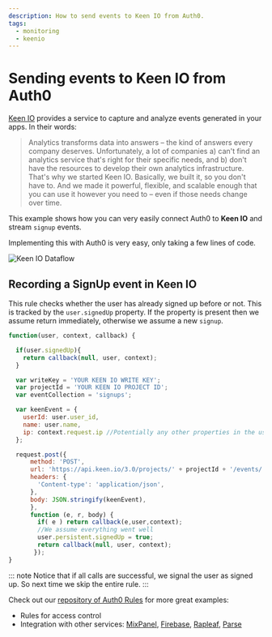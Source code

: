 ```yaml
---
description: How to send events to Keen IO from Auth0.
tags:
  - monitoring
  - keenio
---
```

# Sending events to Keen IO from Auth0

[Keen IO](http://keen.io) provides a service to capture and analyze events generated in your apps. In their words:

> Analytics transforms data into answers – the kind of answers every company deserves. Unfortunately, a lot of companies a) can't find an analytics service that's right for their specific needs, and b) don't have the resources to develop their own analytics infrastructure. That's why we started Keen IO. Basically, we built it, so you don't have to. And we made it powerful, flexible, and scalable enough that you can use it however you need to – even if those needs change over time.

This example shows how you can very easily connect Auth0 to __Keen IO__ and stream `signup` events.

Implementing this with Auth0 is very easy, only taking a few lines of code.

![Keen IO Dataflow](/media/articles/tutorials/keen-io-dataflow.png)

## Recording a SignUp event in Keen IO

This rule checks whether the user has already signed up before or not. This is tracked by the `user.signedUp` property. If the property is present then we assume return immediately, otherwise we assume a new `signup`.

```js
function(user, context, callback) {

  if(user.signedUp){
    return callback(null, user, context);
  }

  var writeKey = 'YOUR KEEN IO WRITE KEY';
  var projectId = 'YOUR KEEN IO PROJECT ID';
  var eventCollection = 'signups';

  var keenEvent = {
    userId: user.user_id,
    name: user.name,
    ip: context.request.ip //Potentially any other properties in the user profile/context
  };

  request.post({
      method: 'POST',
      url: 'https://api.keen.io/3.0/projects/' + projectId + '/events/' + eventCollection + '?api_key=' + writeKey,
      headers: {
        'Content-type': 'application/json',
      },
      body: JSON.stringify(keenEvent),
      }, 
      function (e, r, body) {
        if( e ) return callback(e,user,context);
        //We assume everything went well
        user.persistent.signedUp = true;
        return callback(null, user, context);
       });
}
```

::: note
Notice that if all calls are successful, we signal the user as signed up. So next time we skip the entire rule.
:::

Check out our [repository of Auth0 Rules](https://github.com/auth0/rules) for more great examples:

* Rules for access control
* Integration with other services: [MixPanel](http://mixpanel.com), [Firebase](http://firebase.com), [Rapleaf](http://rapleaf.com), [Parse](http://parse.com)
